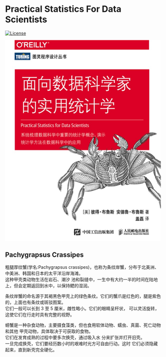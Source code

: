 # Practical Statistics For Data Scientists

[![License](https://img.shields.io/badge/license-Apache%202-4EB1BA.svg)](https://www.apache.org/licenses/LICENSE-2.0.html)

![](_pic/pachygrapsus-crassipes.png)  

## Pachygrapsus Crassipes  

粗腿厚纹蟹(学名:Pachygrapsus crassipes)，也称为条纹岸蟹，分布于北美洲、中美洲、韩国和日本的太平洋沿岸海滩。  
这种甲壳类动物生活在岩石、潮汐 池和裂缝中，一生中有大约一半的时间在陆地上，但会定期返回到水中，以保持鳃的湿润。  

条纹岸蟹的命名源于其褐黑色甲壳上的绿色条纹。它们的蟹爪是红色的，腿是紫色的，上面也有条纹或斑驳图案。  
它们一般可以长到 3 至 5 厘米，雌性略小。它们的眼睛呈秆状， 可以灵活旋转，这使它们在行走时具有完整的视野。  

螃蟹是一种杂食动物，主要摄食藻类，但也食用软体动物、蠕虫、真菌、死亡动物和其他 甲壳动物，具体取决于可获取的食物。  
它们在发育成熟的过程中要多次换壳，通过吸入水 分来扩张并打开旧壳。  
一旦完成换壳，它们要经历数小时的艰难时光方可自由行动。这时 它们必须隐藏起来，直到新壳完全硬化。  

